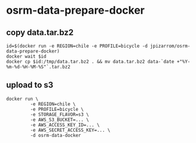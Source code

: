 # osrm-data-prepare-docker

## copy data.tar.bz2
```
id=$(docker run -e REGION=chile -e PROFILE=bicycle -d jpizarrom/osrm-data-prepare-docker)
docker wait $id
docker cp $id:/tmp/data.tar.bz2 . && mv data.tar.bz2 data-`date +"%Y-%m-%d-%H-%M-%S"`.tar.bz2
```

## upload to s3

```
docker run \
         -e REGION=chile \
         -e PROFILE=bicycle \
         -e STORAGE_FLAVOR=s3 \
         -e AWS_S3_BUCKET=... \
         -e AWS_ACCESS_KEY_ID=... \
         -e AWS_SECRET_ACCESS_KEY=... \
         -d osrm-data-docker
```
